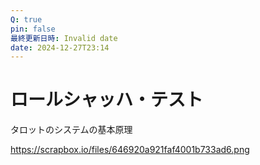 ```yaml
---
Q: true
pin: false
最終更新日時: Invalid date
date: 2024-12-27T23:14
---
```

# ロールシャッハ・テスト

タロットのシステムの基本原理

https://scrapbox.io/files/646920a921faf4001b733ad6.png